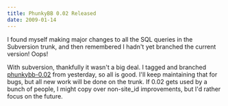 ```yaml
---
title: PhunkyBB 0.02 Released
date: 2009-01-14
---
```

I found myself making major changes to all the SQL queries in the Subversion trunk, and then remembered I hadn't yet branched the current version! Oops!

With subversion, thankfully it wasn't a big deal. I tagged and branched <a href="http://www.phunkybb.com/trac/browser/branches/phunkybb-0.02">phunkybb-0.02</a> from yesterday, so all is good. I'll keep maintaining that for bugs, but all new work will be done on the trunk. If 0.02 gets used by a bunch of people, I might copy over non-site_id improvements, but I'd rather focus on the future.

